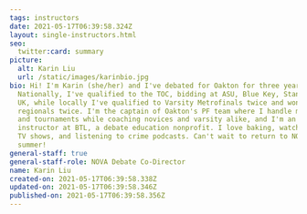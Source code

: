 ```yaml
---
tags: instructors
date: 2021-05-17T06:39:58.324Z
layout: single-instructors.html
seo:
  twitter:card: summary
picture:
  alt: Karin Liu
  url: /static/images/karinbio.jpg
bio: Hi! I'm Karin (she/her) and I've debated for Oakton for three years.
  Nationally, I've qualified to the TOC, bidding at ASU, Blue Key, Stanford, and
  UK, while locally I've qualified to Varsity Metrofinals twice and won VHSL
  regionals twice. I'm the captain of Oakton's PF team where I handle meetings
  and tournaments while coaching novices and varsity alike, and I'm an
  instructor at BTL, a debate education nonprofit. I love baking, watching crime
  TV shows, and listening to crime podcasts. Can't wait to return to NOVA this
  summer!
general-staff: true
general-staff-role: NOVA Debate Co-Director
name: Karin Liu
created-on: 2021-05-17T06:39:58.338Z
updated-on: 2021-05-17T06:39:58.346Z
published-on: 2021-05-17T06:39:58.356Z
---
```

